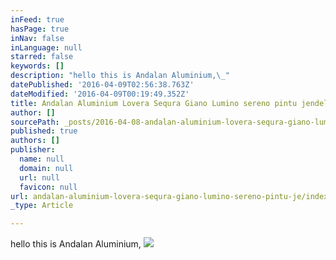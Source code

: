 ```yaml
---
inFeed: true
hasPage: true
inNav: false
inLanguage: null
starred: false
keywords: []
description: "hello this is Andalan Aluminium,\_"
datePublished: '2016-04-09T02:56:38.763Z'
dateModified: '2016-04-09T00:19:49.352Z'
title: Andalan Aluminium Lovera Sequra Giano Lumino sereno pintu jendela kaca lipat geser sliding jungkit swing double
author: []
sourcePath: _posts/2016-04-08-andalan-aluminium-lovera-sequra-giano-lumino-sereno-pintu-je.md
published: true
authors: []
publisher:
  name: null
  domain: null
  url: null
  favicon: null
url: andalan-aluminium-lovera-sequra-giano-lumino-sereno-pintu-je/index.html
_type: Article

---
```

hello this is Andalan Aluminium, ![](https://the-grid-user-content.s3-us-west-2.amazonaws.com/0b78d5a6-bf13-4cdf-baa2-f9837ad8e84c.jpg)